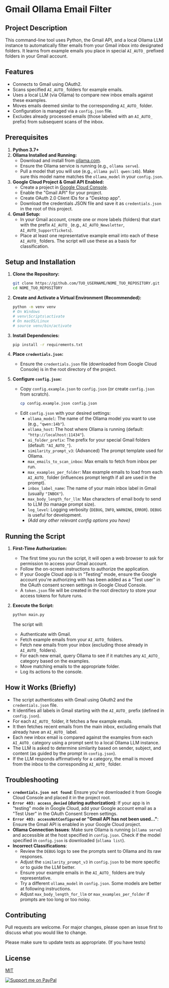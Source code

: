 # Gmail Ollama Email Filter

## Project Description

This command-line tool uses Python, the Gmail API, and a local Ollama LLM instance to automatically filter emails from your Gmail inbox into designated folders. It learns from example emails you place in special `AI_AUTO_` prefixed folders in your Gmail account.

## Features

*   Connects to Gmail using OAuth2.
*   Scans specified `AI_AUTO_` folders for example emails.
*   Uses a local LLM (via Ollama) to compare new inbox emails against these examples.
*   Moves emails deemed similar to the corresponding `AI_AUTO_` folder.
*   Configuration is managed via a `config.json` file.
*   Excludes already processed emails (those labeled with an `AI_AUTO_` prefix) from subsequent scans of the inbox.

## Prerequisites

1.  **Python 3.7+**
2.  **Ollama Installed and Running:**
    *   Download and install from [ollama.com](https://ollama.com/).
    *   Ensure the Ollama service is running (e.g., `ollama serve`).
    *   Pull a model that you will use (e.g., `ollama pull qwen:14b`). Make sure this model name matches the `ollama_model` in your `config.json`.
3.  **Google Cloud Project & Gmail API Enabled:**
    *   Create a project in [Google Cloud Console](https://console.cloud.google.com/).
    *   Enable the "Gmail API" for your project.
    *   Create OAuth 2.0 Client IDs for a "Desktop app".
    *   Download the credentials JSON file and save it as `credentials.json` in the root of this project.
4.  **Gmail Setup:**
    *   In your Gmail account, create one or more labels (folders) that start with the prefix `AI_AUTO_` (e.g., `AI_AUTO_Newsletter`, `AI_AUTO_SupportTickets`).
    *   Place at least one representative example email into each of these `AI_AUTO_` folders. The script will use these as a basis for classification.

## Setup and Installation

1.  **Clone the Repository:**
    ```bash
    git clone https://github.com/TUO_USERNAME/NOME_TUO_REPOSITORY.git
    cd NOME_TUO_REPOSITORY
    ```

2.  **Create and Activate a Virtual Environment (Recommended):**
    ```bash
    python -m venv venv
    # On Windows
    # venv\Scripts\activate
    # On macOS/Linux
    # source venv/bin/activate
    ```

3.  **Install Dependencies:**
    ```bash
    pip install -r requirements.txt
    ```

4.  **Place `credentials.json`:**
    *   Ensure the `credentials.json` file (downloaded from Google Cloud Console) is in the root directory of the project.

5.  **Configure `config.json`:**
    *   Copy `config.example.json` to `config.json` (or create `config.json` from scratch).
        ```bash
        cp config.example.json config.json
        ```
    *   Edit `config.json` with your desired settings:
        *   `ollama_model`: The name of the Ollama model you want to use (e.g., `"qwen:14b"`).
        *   `ollama_host`: The host where Ollama is running (default: `"http://localhost:11434"`).
        *   `ai_folder_prefix`: The prefix for your special Gmail folders (default: `"AI_AUTO_"`).
        *   `similarity_prompt_v3`: (Advanced) The prompt template used for Ollama.
        *   `max_emails_to_scan_inbox`: Max emails to fetch from inbox per run.
        *   `max_examples_per_folder`: Max example emails to load from each `AI_AUTO_` folder (influences prompt length if all are used in the prompt).
        *   `inbox_label_name`: The name of your main inbox label in Gmail (usually `"INBOX"`).
        *   `max_body_length_for_llm`: Max characters of email body to send to LLM (to manage prompt size).
        *   `log_level`: Logging verbosity (`DEBUG`, `INFO`, `WARNING`, `ERROR`). `DEBUG` is useful for development.
        *   *(Add any other relevant config options you have)*

## Running the Script

1.  **First-Time Authorization:**
    *   The first time you run the script, it will open a web browser to ask for permission to access your Gmail account.
    *   Follow the on-screen instructions to authorize the application.
    *   If your Google Cloud app is in "Testing" mode, ensure the Google account you're authorizing with has been added as a "Test user" in the OAuth consent screen settings in Google Cloud Console.
    *   A `token.json` file will be created in the root directory to store your access tokens for future runs.

2.  **Execute the Script:**
    ```bash
    python main.py
    ```

    The script will:
    *   Authenticate with Gmail.
    *   Fetch example emails from your `AI_AUTO_` folders.
    *   Fetch new emails from your inbox (excluding those already in `AI_AUTO_` folders).
    *   For each new email, query Ollama to see if it matches any `AI_AUTO_` category based on the examples.
    *   Move matching emails to the appropriate folder.
    *   Log its actions to the console.

## How it Works (Briefly)

*   The script authenticates with Gmail using OAuth2 and the `credentials.json` file.
*   It identifies all labels in Gmail starting with the `AI_AUTO_` prefix (defined in `config.json`).
*   For each `AI_AUTO_` folder, it fetches a few example emails.
*   It then fetches recent emails from the main inbox, excluding emails that already have an `AI_AUTO_` label.
*   Each new inbox email is compared against the examples from each `AI_AUTO_` category using a prompt sent to a local Ollama LLM instance.
*   The LLM is asked to determine similarity based on sender, subject, and content (as guided by the prompt in `config.json`).
*   If the LLM responds affirmatively for a category, the email is moved from the inbox to the corresponding `AI_AUTO_` folder.

## Troubleshooting

*   **`credentials.json not found`**: Ensure you've downloaded it from Google Cloud Console and placed it in the project root.
*   **`Error 403: access_denied` (during authorization)**: If your app is in "testing" mode in Google Cloud, add your Google account email as a "Test User" in the OAuth Consent Screen settings.
*   **`Error 403: accessNotConfigured` or "Gmail API has not been used..."**: Ensure the Gmail API is enabled in your Google Cloud project.
*   **Ollama Connection Issues**: Make sure Ollama is running (`ollama serve`) and accessible at the host specified in `config.json`. Check if the model specified in `config.json` is downloaded (`ollama list`).
*   **Incorrect Classifications**:
    *   Review the `DEBUG` logs to see the prompts sent to Ollama and its raw responses.
    *   Adjust the `similarity_prompt_v3` in `config.json` to be more specific or to guide the LLM better.
    *   Ensure your example emails in the `AI_AUTO_` folders are truly representative.
    *   Try a different `ollama_model` in `config.json`. Some models are better at following instructions.
    *   Adjust `max_body_length_for_llm` or `max_examples_per_folder` if prompts are too long or too noisy.

## Contributing 

Pull requests are welcome. For major changes, please open an issue first to discuss what you would like to change.

Please make sure to update tests as appropriate. (If you have tests)

## License 

[MIT](https://choosealicense.com/licenses/mit/)


[![Support me on PayPal](https://www.paypalobjects.com/en_US/i/btn/btn_donate_LG.gif)](https://www.paypal.com/donate/?hosted_button_id=T4SKREGYTG5ES)
   
